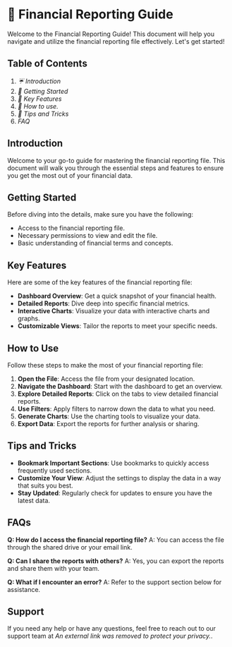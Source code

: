 # 💸 Financial Reporting Guide

Welcome to the Financial Reporting Guide! This document will help you navigate and utilize the financial reporting file effectively. Let's get started!

## Table of Contents
1. *:umbrella: Introduction*
2. *🚀 Getting Started*
3. *🔑 Key Features*
4. *🤔 How to use.*
5. *:information_desk_person: Tips and Tricks*
6. *FAQ*

## Introduction
Welcome to your go-to guide for mastering the financial reporting file. This document will walk you through the essential steps and features to ensure you get the most out of your financial data.

## Getting Started
Before diving into the details, make sure you have the following:
- Access to the financial reporting file.
- Necessary permissions to view and edit the file.
- Basic understanding of financial terms and concepts.

## Key Features
Here are some of the key features of the financial reporting file:
- **Dashboard Overview**: Get a quick snapshot of your financial health.
- **Detailed Reports**: Dive deep into specific financial metrics.
- **Interactive Charts**: Visualize your data with interactive charts and graphs.
- **Customizable Views**: Tailor the reports to meet your specific needs.

## How to Use
Follow these steps to make the most of your financial reporting file:
1. **Open the File**: Access the file from your designated location.
2. **Navigate the Dashboard**: Start with the dashboard to get an overview.
3. **Explore Detailed Reports**: Click on the tabs to view detailed financial reports.
4. **Use Filters**: Apply filters to narrow down the data to what you need.
5. **Generate Charts**: Use the charting tools to visualize your data.
6. **Export Data**: Export the reports for further analysis or sharing.

## Tips and Tricks
- **Bookmark Important Sections**: Use bookmarks to quickly access frequently used sections.
- **Customize Your View**: Adjust the settings to display the data in a way that suits you best.
- **Stay Updated**: Regularly check for updates to ensure you have the latest data.

## FAQs
**Q: How do I access the financial reporting file?**
A: You can access the file through the shared drive or your email link.

**Q: Can I share the reports with others?**
A: Yes, you can export the reports and share them with your team.

**Q: What if I encounter an error?**
A: Refer to the support section below for assistance.

## Support
If you need any help or have any questions, feel free to reach out to our support team at *An external link was removed to protect your privacy.*.
